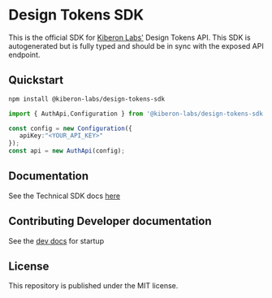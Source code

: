 # Design Tokens SDK

This is the official SDK for [Kiberon Labs'](https://kiberonlabs.com) Design Tokens API. This SDK is autogenerated but is fully typed and should be in sync with the exposed API endpoint.

## Quickstart

```sh
npm install @kiberon-labs/design-tokens-sdk
```

```ts 
import { AuthApi,Configuration } from '@kiberon-labs/design-tokens-sdk';

const config = new Configuration({
   apiKey:"<YOUR_API_KEY>"
});
const api = new AuthApi(config);
```

## Documentation 

See the Technical SDK docs [here](https://kiberon-labs.github.io/design-tokens-sdk) 

## Contributing Developer documentation

See  the [dev docs](./docs/developer.md) for startup 

## License
This repository is published under the MIT license.